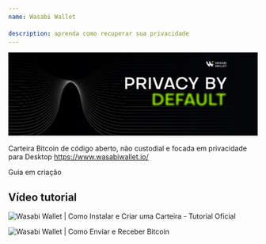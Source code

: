 ```yaml
---
name: Wasabi Wallet

description: aprenda como recuperar sua privacidade
---
```


![wasabi](assets/cover.jpeg)

Carteira Bitcoin de código aberto, não custodial e focada em privacidade para Desktop
https://www.wasabiwallet.io/

Guia em criação

## Vídeo tutorial

![Wasabi Wallet | Como Instalar e Criar uma Carteira - Tutorial Oficial](https://youtu.be/QHIpEYYqddE)

![Wasabi Wallet | Como Enviar e Receber Bitcoin](https://youtu.be/UbOAbXjzBJg)
